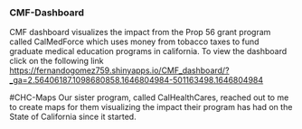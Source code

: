 ### CMF-Dashboard 
CMF dashboard visualizes the impact from the Prop 56 grant program called CalMedForce which uses money from tobacco taxes to fund graduate medical education programs in california. To view the dashboard click on the following link https://fernandogomez759.shinyapps.io/CMF_dashboard/?_ga=2.56406187.1098680858.1646804984-501163498.1646804984

#CHC-Maps
Our sister program, called CalHealthCares, reached out to me to create maps for them visualizing the impact their program has had on the State of California since it started. 
